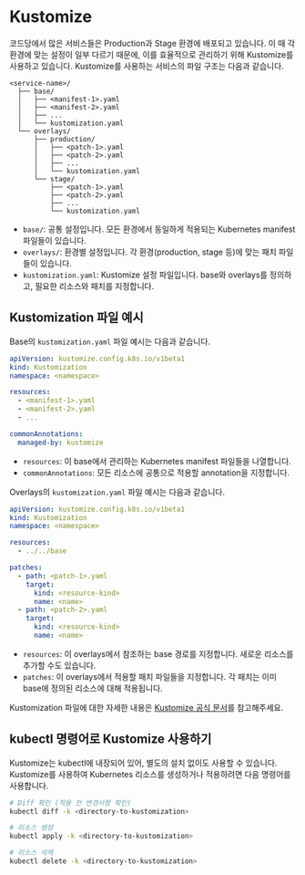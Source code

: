 # Kustomize

코드당에서 많은 서비스들은 Production과 Stage 환경에 배포되고 있습니다. 이 때 각 환경에 맞는 설정이 일부 다르기 때문에, 이를 효율적으로 관리하기 위해 Kustomize를 사용하고 있습니다. Kustomize를 사용하는 서비스의 파일 구조는 다음과 같습니다.

```
<service-name>/
  ├── base/
  │   ├── <manifest-1>.yaml
  │   ├── <manifest-2>.yaml
  │   ├── ...
  │   └── kustomization.yaml
  └── overlays/
      ├── production/
      │   ├── <patch-1>.yaml
      │   ├── <patch-2>.yaml
      │   ├── ...
      │   └── kustomization.yaml
      └── stage/
          ├── <patch-1>.yaml
          ├── <patch-2>.yaml
          ├── ...
          └── kustomization.yaml
```

- `base/`: 공통 설정입니다. 모든 환경에서 동일하게 적용되는 Kubernetes manifest 파일들이 있습니다.
- `overlays/`: 환경별 설정입니다. 각 환경(production, stage 등)에 맞는 패치 파일들이 있습니다.
- `kustomization.yaml`: Kustomize 설정 파일입니다. base와 overlays를 정의하고, 필요한 리소스와 패치를 지정합니다.

## Kustomization 파일 예시

Base의 `kustomization.yaml` 파일 예시는 다음과 같습니다.

```yaml
apiVersion: kustomize.config.k8s.io/v1beta1
kind: Kustomization
namespace: <namespace>

resources:
  - <manifest-1>.yaml
  - <manifest-2>.yaml
  - ...

commonAnnotations:
  managed-by: kustomize
```

- `resources`: 이 base에서 관리하는 Kubernetes manifest 파일들을 나열합니다.
- `commonAnnotations`: 모든 리소스에 공통으로 적용할 annotation을 지정합니다.

Overlays의 `kustomization.yaml` 파일 예시는 다음과 같습니다.

```yaml
apiVersion: kustomize.config.k8s.io/v1beta1
kind: Kustomization
namespace: <namespace>

resources:
  - ../../base

patches:
  - path: <patch-1>.yaml
    target:
      kind: <resource-kind>
      name: <name>
  - path: <patch-2>.yaml
    target:
      kind: <resource-kind>
      name: <name>
```

- `resources`: 이 overlays에서 참조하는 base 경로를 지정합니다. 새로운 리소스를 추가할 수도 있습니다.
- `patches`: 이 overlays에서 적용할 패치 파일들을 지정합니다. 각 패치는 이미 base에 정의된 리소스에 대해 적용됩니다.

Kustomization 파일에 대한 자세한 내용은 [Kustomize 공식 문서](https://kubectl.docs.kubernetes.io/references/kustomize/kustomization/)를 참고해주세요.

## kubectl 명령어로 Kustomize 사용하기

Kustomize는 kubectl에 내장되어 있어, 별도의 설치 없이도 사용할 수 있습니다. Kustomize를 사용하여 Kubernetes 리소스를 생성하거나 적용하려면 다음 명령어를 사용합니다.

```bash
# Diff 확인 (적용 전 변경사항 확인)
kubectl diff -k <directory-to-kustomization>

# 리소스 생성
kubectl apply -k <directory-to-kustomization>

# 리소스 삭제
kubectl delete -k <directory-to-kustomization>
```
